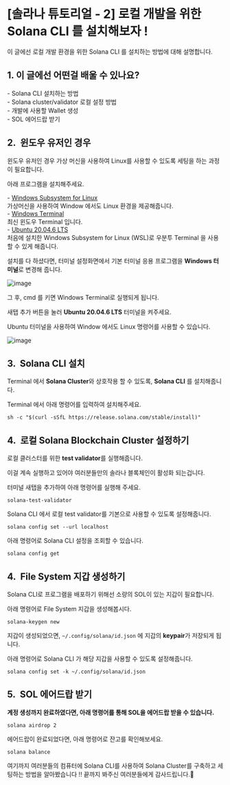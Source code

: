# [솔라나 튜토리얼 - 2] 로컬 개발을 위한 Solana CLI 를 설치해보자 !

이 글에선 로컬 개발 환경을 위한 Solana CLI 를 설치하는 방법에 대해 설명합니다.

## **1\. 이 글에선 어떤걸 배울 수 있나요?**

\- Solana CLI 설치하는 방법  
\- Solana cluster/validator 로컬 설정 방법  
\- 개발에 사용할 Wallet 생성  
\- SOL 에어드랍 받기

## **2.**  **윈도우 유저인 경우**

윈도우 유저인 경우 가상 머신을 사용하여 Linux를 사용할 수 있도록 세팅을 하는 과정이 필요합니다.

아래 프로그램을 설치해주세요.

  
\- [Windows Subsystem for Linux](https://learn.microsoft.com/en-us/windows/wsl/install)  
가상머신을 사용하여 Window 에서도 Linux 환경을 제공해줍니다.  
\- [Windows Terminal](https://www.microsoft.com/store/productId/9N0DX20HK701)  
최신 윈도우 Terminal 입니다.  
\- [Ubuntu 20.04.6 LTS](https://apps.microsoft.com/detail/9MTTCL66CPXJ?hl=en-US&gl=US)  
처음에 설치한 Windows Subsystem for Linux (WSL)로 우분투 Terminal 을 사용할 수 있게 해줍니다.

설치를 다 하셨다면, 터미널 설정화면에서 기본 터미널 응용 프로그램을 **Windows 터미널**로 변경해 줍니다.

![image](https://github.com/EPguy/Solana_Tutorial/assets/36794920/db82206c-50bf-4fc0-a84e-062b3194ecdf)

그 후, cmd 를 키면 Windows Terminal로 실행되게 됩니다.

새탭 추가 버튼을 눌러 **Ubuntu 20.04.6 LTS** 터미널을 켜주세요.

Ubuntu 터미널을 사용하여 Window 에서도 Linux 명령어를 사용할 수 있습니다.

![image](https://github.com/EPguy/Solana_Tutorial/assets/36794920/a9b917b4-b929-4e42-8788-6f91274df05e)

## **3\.  Solana CLI 설치**

Terminal 에서 **Solana Cluster**와 상호작용 할 수 있도록, **Solana CLI** 를 설치해줍니다.

Terminal 에서 아래 명령어를 입력하여 설치해주세요.

```
sh -c "$(curl -sSfL https://release.solana.com/stable/install)"
```

## **4.  로컬 Solana Blockchain Cluster 설정하기**

로컬 클러스터를 위한 **test validator**를 실행해줍니다.

이걸 계속 실행하고 있어야 여러분들만의 솔라나 블록체인이 활성화 되는겁니다.

터미널 새탭을 추가하여 아래 명령어를 실행해 주세요.

```
solana-test-validator
```

Solana CLI 에서 로컬 test validator를 기본으로 사용할 수 있도록 설정해줍니다.

```
solana config set --url localhost
```

아래 명령어로 Solana CLI 설정을 조회할 수 있습니다.

```
solana config get
```

## **4.  File System 지갑 생성하기**

Solana CLI로 프로그램을 배포하기 위해선 소량의 SOL이 있는 지갑이 필요합니다.

아래 명령어로 File System 지갑을 생성해봅시다.

```
solana-keygen new
```

지갑이 생성되었으면, `~/.config/solana/id.json` 에 지갑의 **keypair**가 저장되게 됩니다.

아래 명령어로 Solana CLI 가 해당 지갑을 사용할 수 있도록 설정해줍니다.

```
solana config set -k ~/.config/solana/id.json
```

## **5.  SOL 에어드랍 받기**

**계정 생성까지 완료하였다면, 아래 명령어를 통해 SOL을 에어드랍 받을 수 있습니다.**

```
solana airdrop 2
```

에어드랍이 완료되었다면, 아래 명령어로 잔고를 확인해보세요.

```
solana balance
```

여기까지 여러분들의 컴퓨터에 Solana CLI를 사용하여 Solana Cluster를 구축하고 세팅하는 방법을 알아봤습니다 !! 끝까지 봐주신 여러분들에게 감사드립니다.🤗
